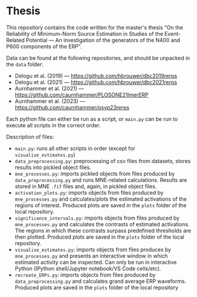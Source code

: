 # Thesis

This repository contains the code written for the master's thesis "On the Reliability of Minimum-Norm Source Estimation in Studies of the Event-Related Potential — An investigation of the generators of the N400 and P600 components of the ERP".

Data can be found at the following repositories, and should be unpacked in the ```data``` folder:

* Delogu et al. (2019) — https://github.com/hbrouwer/dbc2019rerps
* Delogu et al. (2021) — https://github.com/hbrouwer/dbc2021rerps
* Aurnhammer et al. (2021) — https://github.com/caurnhammer/PLOSONE21lmerERP
* Aurnhammer et al. (2023) — https://github.com/caurnhammer/psyp23rerps

Each python file can either be run as a script, or ```main.py``` can be run to execute all scripts in the correct order.

Description of files:

* ```main.py```:                    runs all other scripts in order (except for ```visualise_estimates.py```)
* ```data_preprocessing.py```:      preprocessing of csv files from datasets, stores results into pickled object files.
* ```mne_processes.py```:           imports pickled objects from files produced by ```data_preprocessing.py``` and runs MNE-related calculations. Results are stored in MNE ```.fif``` files and, again, in pickled object files.
* ```activation_plots.py```:        imports objects from files produced by ```mne_processes.py``` and calculates/plots the estimated activations of the regions of interest. Produced plots are saved in the ```plots``` folder of the local repository.
* ```significance_intervals.py```:  imports objects from files produced by ```mne_processes.py``` and calculates the contrasts of estimated activations. The regions in which these contrasts surpass predefined thresholds are then plotted. Produced plots are saved in the ```plots``` folder of the local repository.
* ```visualise_estimates.py```:     imports objects from files produces by ```mne_processes.py``` and presents an interactive window in which estimated activity can be inspected. Can only be run in interactive Python (IPython shell/Jupyter notebook/VS Code cells/etc).
* ```recreate_ERPs.py```:           imports objects from files produced by ```data_preprocessing.py``` and calculates grand average ERP waveforms. Produced plots are saved in the ```plots``` folder of the local repository
